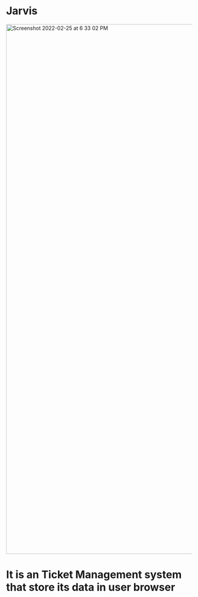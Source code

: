 # Jarvis

<img width="1428" alt="Screenshot 2022-02-25 at 6 33 02 PM" src="https://user-images.githubusercontent.com/62445763/155720160-c9fb741a-ac4c-4556-8412-331c8ee1dc14.png">

# It is an Ticket Management system that store its data in user browser 
